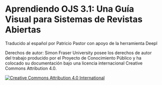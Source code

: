 # Aprendiendo OJS 3.1: Una Guía Visual para Sistemas de Revistas Abiertas

Traducido al español por Patricio Pastor con apoyo de la herramienta Deepl

Derechos de autor: Simon Fraser University posee los derechos de autor del trabajo producido por el Proyecto de Conocimiento Público y ha colocado su documentación bajo una licencia internacional Creative Commons Attribution 4.0.

[![](https://i.creativecommons.org/l/by/4.0/88x31.png "Creative Commons Attribution 4.0 International")](https://creativecommons.org/licenses/by/4.0/)
